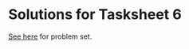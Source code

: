 # Solutions for Tasksheet 6
[See here](https://github.com/jvkoebbe/math4610/blob/master/tasksheets/tasksheet_06/pdf/tasksheet_06.pdf) for problem set.

<h>


